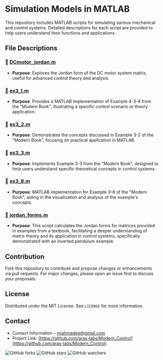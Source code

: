 # Simulation Models in MATLAB

This repository includes MATLAB scripts for simulating various mechanical and control systems. Detailed descriptions for each script are provided to help users understand their functions and applications.

## File Descriptions

### 📄 [DCmotor_jordan.m](./DCmotor_jordan.m)
- **Purpose**: Explores the Jordan form of the DC motor system matrix, useful for advanced control theory and analysis.

### 📄 [ex3_1.m](./ex3_1.m)
- **Purpose**: Provides a MATLAB implementation of Example 4-3-8 from the "Modern Book", illustrating a specific control scenario or theory application.

### 📄 [ex3_2.m](./ex3_2.m)
- **Purpose**: Demonstrates the concepts discussed in Example 3-2 of the "Modern Book", focusing on practical application in MATLAB.

### 📄 [ex3_3.m](./ex3_3.m)
- **Purpose**: Implements Example 3-3 from the "Modern Book", designed to help users understand specific theoretical concepts in control systems.

### 📄 [ex3_8.m](./ex3_8.m)
- **Purpose**: MATLAB implementation for Example 3-8 of the "Modern Book", aiding in the visualization and analysis of the example's concepts.

### 📄 [jordan_forms.m](./jordan_forms.m)
- **Purpose**: This script calculates the Jordan forms for matrices provided in examples from a textbook, facilitating a deeper understanding of matrix theory and its application in control systems, specifically demonstrated with an inverted pendulum example.

## Contribution
Fork this repository to contribute and propose changes or enhancements via pull requests. For major changes, please open an issue first to discuss your proposals.

## License
Distributed under the MIT License. See `LICENSE` for more information.

## Contact
- Contact Information – [mjahmadee@gmail.com](mailto:mjahmadee@gmail.com)
- Project Link: [https://github.com/aras-labs/Modern_Control](https://github.com/aras-labs/Modern_Control)

![GitHub forks](https://img.shields.io/github/forks/aras-labs/Modern_Control?style=social)
![GitHub stars](https://img.shields.io/github/stars/aras-labs/Modern_Control?style=social)
![GitHub watchers](https://img.shields.io/github/watchers/aras-labs/Modern_Control?style=social)
